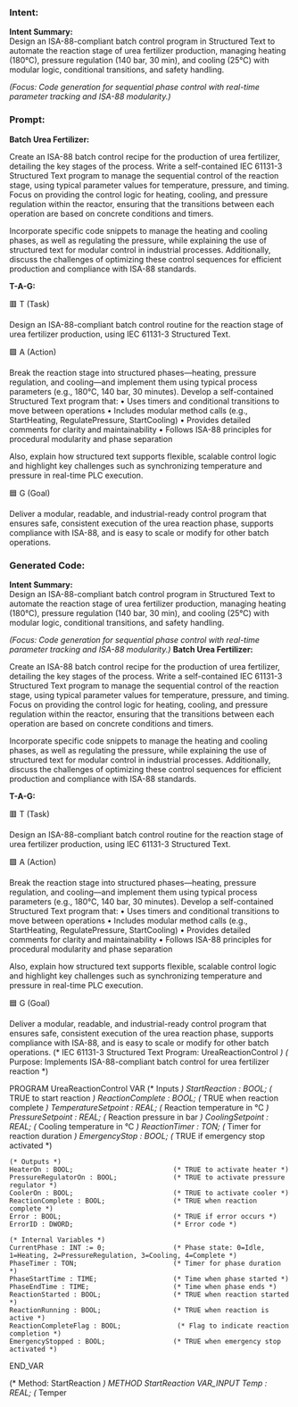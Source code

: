 ### Intent:
**Intent Summary:**  
Design an ISA-88-compliant batch control program in Structured Text to automate the reaction stage of urea fertilizer production, managing heating (180°C), pressure regulation (140 bar, 30 min), and cooling (25°C) with modular logic, conditional transitions, and safety handling.  

*(Focus: Code generation for sequential phase control with real-time parameter tracking and ISA-88 modularity.)*

### Prompt:
**Batch Urea Fertilizer:**

Create an ISA-88 batch control recipe for the production of urea fertilizer, detailing the key stages of the process. Write a self-contained IEC 61131-3 Structured Text program to manage the sequential control of the reaction stage, using typical parameter values for temperature, pressure, and timing. Focus on providing the control logic for heating, cooling, and pressure regulation within the reactor, ensuring that the transitions between each operation are based on concrete conditions and timers.

Incorporate specific code snippets to manage the heating and cooling phases, as well as regulating the pressure, while explaining the use of structured text for modular control in industrial processes. Additionally, discuss the challenges of optimizing these control sequences for efficient production and compliance with ISA-88 standards.

**T-A-G:**

🟥 T (Task)

Design an ISA-88-compliant batch control routine for the reaction stage of urea fertilizer production, using IEC 61131-3 Structured Text.

🟩 A (Action)

Break the reaction stage into structured phases—heating, pressure regulation, and cooling—and implement them using typical process parameters (e.g., 180°C, 140 bar, 30 minutes).
Develop a self-contained Structured Text program that:
	•	Uses timers and conditional transitions to move between operations
	•	Includes modular method calls (e.g., StartHeating, RegulatePressure, StartCooling)
	•	Provides detailed comments for clarity and maintainability
	•	Follows ISA-88 principles for procedural modularity and phase separation

Also, explain how structured text supports flexible, scalable control logic and highlight key challenges such as synchronizing temperature and pressure in real-time PLC execution.

🟦 G (Goal)

Deliver a modular, readable, and industrial-ready control program that ensures safe, consistent execution of the urea reaction phase, supports compliance with ISA-88, and is easy to scale or modify for other batch operations.

### Generated Code:
**Intent Summary:**  
Design an ISA-88-compliant batch control program in Structured Text to automate the reaction stage of urea fertilizer production, managing heating (180°C), pressure regulation (140 bar, 30 min), and cooling (25°C) with modular logic, conditional transitions, and safety handling.  

*(Focus: Code generation for sequential phase control with real-time parameter tracking and ISA-88 modularity.)*
**Batch Urea Fertilizer:**

Create an ISA-88 batch control recipe for the production of urea fertilizer, detailing the key stages of the process. Write a self-contained IEC 61131-3 Structured Text program to manage the sequential control of the reaction stage, using typical parameter values for temperature, pressure, and timing. Focus on providing the control logic for heating, cooling, and pressure regulation within the reactor, ensuring that the transitions between each operation are based on concrete conditions and timers.

Incorporate specific code snippets to manage the heating and cooling phases, as well as regulating the pressure, while explaining the use of structured text for modular control in industrial processes. Additionally, discuss the challenges of optimizing these control sequences for efficient production and compliance with ISA-88 standards.

**T-A-G:**

🟥 T (Task)

Design an ISA-88-compliant batch control routine for the reaction stage of urea fertilizer production, using IEC 61131-3 Structured Text.

🟩 A (Action)

Break the reaction stage into structured phases—heating, pressure regulation, and cooling—and implement them using typical process parameters (e.g., 180°C, 140 bar, 30 minutes).
Develop a self-contained Structured Text program that:
	•	Uses timers and conditional transitions to move between operations
	•	Includes modular method calls (e.g., StartHeating, RegulatePressure, StartCooling)
	•	Provides detailed comments for clarity and maintainability
	•	Follows ISA-88 principles for procedural modularity and phase separation

Also, explain how structured text supports flexible, scalable control logic and highlight key challenges such as synchronizing temperature and pressure in real-time PLC execution.

🟦 G (Goal)

Deliver a modular, readable, and industrial-ready control program that ensures safe, consistent execution of the urea reaction phase, supports compliance with ISA-88, and is easy to scale or modify for other batch operations.
(* IEC 61131-3 Structured Text Program: UreaReactionControl *)
(* Purpose: Implements ISA-88-compliant batch control for urea fertilizer reaction *)

PROGRAM UreaReactionControl
VAR
    (* Inputs *)
    StartReaction : BOOL;                    (* TRUE to start reaction *)
    ReactionComplete : BOOL;                 (* TRUE when reaction complete *)
    TemperatureSetpoint : REAL;              (* Reaction temperature in °C *)
    PressureSetpoint : REAL;                 (* Reaction pressure in bar *)
    CoolingSetpoint : REAL;                  (* Cooling temperature in °C *)
    ReactionTimer : TON;                     (* Timer for reaction duration *)
    EmergencyStop : BOOL;                    (* TRUE if emergency stop activated *)

    (* Outputs *)
    HeaterOn : BOOL;                         (* TRUE to activate heater *)
    PressureRegulatorOn : BOOL;              (* TRUE to activate pressure regulator *)
    CoolerOn : BOOL;                         (* TRUE to activate cooler *)
    ReactionComplete : BOOL;                 (* TRUE when reaction complete *)
    Error : BOOL;                            (* TRUE if error occurs *)
    ErrorID : DWORD;                         (* Error code *)

    (* Internal Variables *)
    CurrentPhase : INT := 0;                 (* Phase state: 0=Idle, 1=Heating, 2=PressureRegulation, 3=Cooling, 4=Complete *)
    PhaseTimer : TON;                        (* Timer for phase duration *)
    PhaseStartTime : TIME;                   (* Time when phase started *)
    PhaseEndTime : TIME;                     (* Time when phase ends *)
    ReactionStarted : BOOL;                  (* TRUE when reaction started *)
    ReactionRunning : BOOL;                  (* TRUE when reaction is active *)
    ReactionCompleteFlag : BOOL;              (* Flag to indicate reaction completion *)
    EmergencyStopped : BOOL;                 (* TRUE when emergency stop activated *)
END_VAR

(* Method: StartReaction *)
METHOD StartReaction
VAR_INPUT
    Temp : REAL;                             (* Temper
